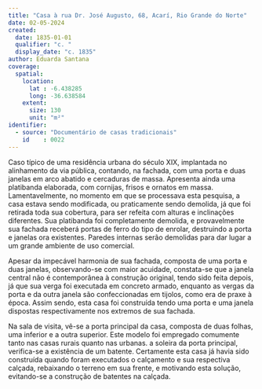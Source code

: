 ```yaml
---
title: "Casa à rua Dr. José Augusto, 68, Acarí, Rio Grande do Norte"
date: 02-05-2024
created:
  date: 1835-01-01
  qualifier: "c. "
  display_date: "c. 1835"
author: Eduarda Santana
coverage:
  spatial:
    location:
      lat : -6.438285
      long: -36.638584
    extent:
      size: 130
      unit: "m²"
identifier:
  - source: "Documentário de casas tradicionais"
    id    : 0022
---
```


Caso típico de uma residência urbana do século XIX, implantada no alinhamento da via pública, contando, na fachada, com uma porta e duas janelas em arco abatido e cercaduras de massa. Apresenta ainda uma platibanda elaborada, com cornijas, frisos e ornatos em massa. Lamentavelmente, no momento em que se processava esta pesquisa, a casa estava sendo modificada, ou praticamente sendo demolida, já que foi retirada toda sua cobertura, para ser refeita com alturas e inclinações diferentes. Sua platibanda foi completamente demolida, e provavelmente sua fachada receberá portas de ferro do tipo de enrolar, destruindo a porta e janelas ora existentes. Paredes internas serão demolidas para dar lugar a um grande ambiente de uso comercial.

Apesar da impecável harmonia de sua fachada, composta de uma porta e duas janelas, observando-se com maior acuidade, constata-se que a janela central não é contemporânea à construção original, tendo sido feita depois, já que sua verga foi executada em concreto armado, enquanto as vergas da porta e da outra janela são confeccionadas em tijolos, como era de praxe à época. Assim sendo, esta casa foi construída tendo uma porta e uma janela dispostas respectivamente nos extremos de sua fachada.

Na sala de visita, vê-se a porta principal da casa, composta de duas folhas, uma inferior e a outra superior. Este modelo foi empregado comumente tanto nas casas rurais quanto nas urbanas. a soleira da porta principal, verifica-se a existência de um batente. Certamente esta casa já havia sido construída quando foram executados o calçamento e sua respectiva calçada, rebaixando o terreno em sua frente, e motivando esta solução, evitando-se a construção de batentes na calçada.
